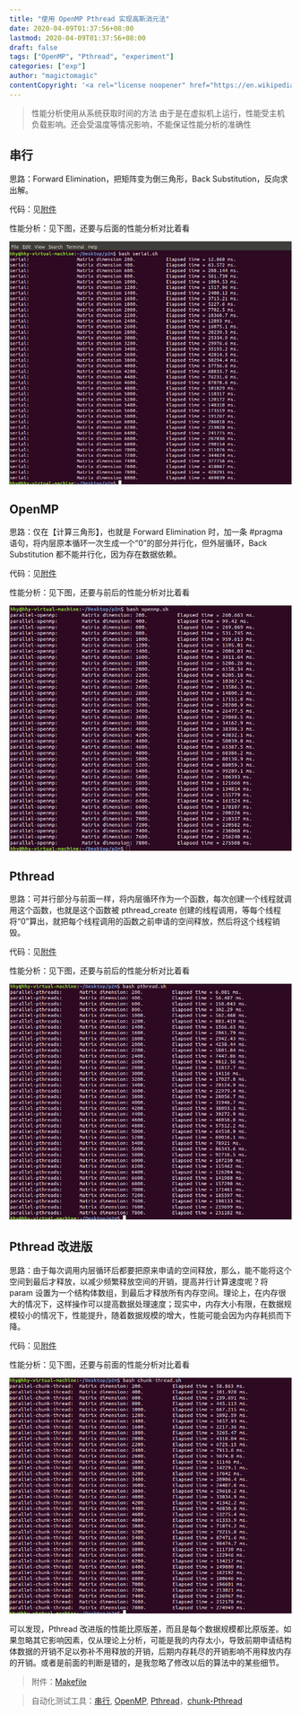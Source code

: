 ```yaml
---
title: "使用 OpenMP Pthread 实现高斯消元法"
date: 2020-04-09T01:37:56+08:00
lastmod: 2020-04-09T01:37:56+08:00
draft: false
tags: ["OpenMP", "Pthread", "experiment"]
categories: ["exp"]
author: "magictomagic"
contentCopyright: '<a rel="license noopener" href="https://en.wikipedia.org/wiki/Wikipedia:Text_of_Creative_Commons_Attribution-ShareAlike_3.0_Unported_License" target="_blank">Creative Commons Attribution-ShareAlike License</a>'
---
```


>性能分析使用从系统获取时间的方法
由于是在虚拟机上运行，性能受主机负载影响。还会受温度等情况影响，不能保证性能分析的准确性

## 串行 ##
思路：Forward Elimination，把矩阵变为倒三角形，Back Substitution，反向求出解。

代码：见[附件][1]

性能分析：见下图，还要与后面的性能分析对比着看

![](/img/Snipaste_2020-04-09_00-24-38.png)
## OpenMP ##
思路：仅在【计算三角形】，也就是 Forward Elimination 时，加一条 #pragma 语句，将内层原本循环一次生成一个“0”的部分并行化，但外层循环，Back Substitution 都不能并行化，因为存在数据依赖。

代码：见[附件][2]

性能分析：见下图，还要与前后的性能分析对比着看

![](/img/Snipaste_2020-04-09_01-35-53.png)
## Pthread ##
思路：可并行部分与前面一样，将内层循环作为一个函数，每次创建一个线程就调用这个函数，也就是这个函数被 pthread_create 创建的线程调用，等每个线程将“0”算出，就把每个线程调用的函数之前申请的空间释放，然后将这个线程销毁。

代码：见[附件][3]

性能分析：见下图，还要与前后的性能分析对比着看

![](/img/Snipaste_2020-04-09_02-51-50.png)
## Pthread 改进版 ##
思路：由于每次调用内层循环后都要把原来申请的空间释放，那么，能不能将这个空间到最后才释放，以减少频繁释放空间的开销，提高并行计算速度呢？将 param 设置为一个结构体数组，到最后才释放所有内存空间。理论上，在内存很大的情况下，这样操作可以提高数据处理速度；现实中，内存大小有限，在数据规模较小的情况下，性能提升，随着数据规模的增大，性能可能会因为内存耗损而下降。

代码：见[附件][4]

性能分析：见下图，还要与前面的性能分析对比着看

![](/img/Snipaste_2020-04-09_03-48-40.png)

可以发现，Pthread 改进版的性能比原版差，而且是每个数据规模都比原版差。如果忽略其它影响因素，仅从理论上分析，可能是我的内存太小，导致前期申请结构体数据的开销不足以弥补不用释放的开销，后期内存耗尽的开销影响不用释放内存的开销。或者是前面的判断是错的，是我忽略了修改以后的算法中的某些细节。

>附件：[Makefile][8]

>自动化测试工具：[串行][5], [OpenMP][6], [Pthread][7]，[chunk-Pthread][9]


[1]:/files/gauss/serial.c
[2]:/files/gauss/parallel-openmp.c
[3]:/files/gauss/parallel-pthreads.c
[4]:/files/gauss/parallel-chunk-threads.c
[5]:/files/gauss/serial.sh
[6]:/files/gauss/openmp.sh
[7]:/files/gauss/pthread.sh
[9]:/files/gauss/chunk-thread.sh
[8]:/files/gauss/Makefile
